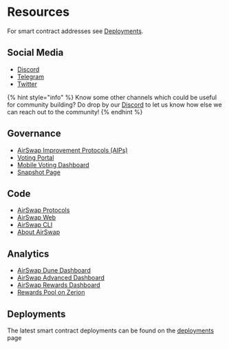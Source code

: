 # Resources

For smart contract addresses see [Deployments](technology/deployments.md).

## Social Media

- [Discord](https://chat.airswap.io/)
- [Telegram](https://t.me/airswapofficial)
- [Twitter](https://twitter.com/airswap)

{% hint style="info" %}
Know some other channels which could be useful for community building? Do drop by our [Discord](https://chat.airswap.io) to let us know how else we can reach out to the community!
{% endhint %}

## Governance

- [AirSwap Improvement Protocols (AIPs)](https://github.com/airswap/airswap-aips/issues)
- [Voting Portal](https://activate.codefi.network/staking/airswap/governance)
- [Mobile Voting Dashboard](https://ast.on.fleek.co/)
- [Snapshot Page](https://snapshot.org/#/vote.airswap.eth)

## Code

- [AirSwap Protocols](https://github.com/airswap/airswap-protocols)
- [AirSwap Web](https://github.com/airswap/airswap-web)
- [AirSwap CLI](https://github.com/airswap/airswap-cli)
- [About AirSwap](https://github.com/airswap/airswap-about)

## Analytics

- [AirSwap Dune Dashboard](https://dune.xyz/agrimony/airswap_3)
- [AirSwap Advanced Dashboard](https://dune.xyz/agrimony/AirSwap-Advanced)
- [AirSwap Rewards Dashboard](https://dune.xyz/agrimony/AirSwap-Rewards)
- [Rewards Pool on Zerion](https://app.zerion.io/0x7296333e1615721f4bd9df1a3070537484a50cf8/overview)

## Deployments

The latest smart contract deployments can be found on the [deployments](technology/deployments.md) page
